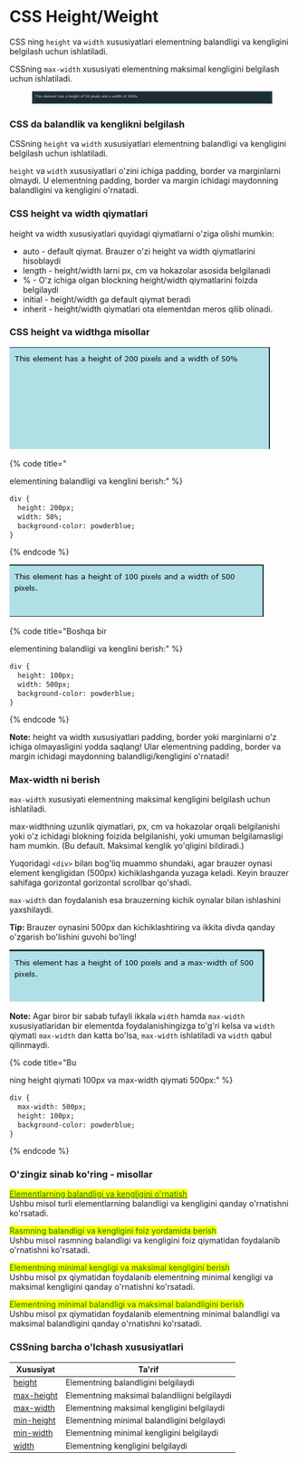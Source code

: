 # CSS Height/Weight

CSS ning `height` va `width` xususiyatlari elementning balandligi va kengligini belgilash uchun ishlatiladi.

CSSning `max-width` xususiyati elementning maksimal kengligini belgilash uchun ishlatiladi.

<figure><img src="../../.gitbook/assets/image (182).png" alt=""><figcaption></figcaption></figure>

### CSS da balandlik va kenglikni belgilash <a href="#css-da-balandlik-va-kenglikni-belgilash" id="css-da-balandlik-va-kenglikni-belgilash"></a>

CSSning `height` va `width` xususiyatlari elementning balandligi va kengligini belgilash uchun ishlatiladi.

`height` va `width` xususiyatlari o'zini ichiga padding, border va marginlarni olmaydi. U elementning padding, border va margin ichidagi maydonning balandligini va kengligini o'rnatadi.

### CSS height va width qiymatlari <a href="#css-height-va-width-qiymatlari" id="css-height-va-width-qiymatlari"></a>

height va width xususiyatlari quyidagi qiymatlarni o'ziga olishi mumkin:

* auto - default qiymat. Brauzer o'zi height va width qiymatlarini hisoblaydi
* length - height/width larni px, cm va hokazolar asosida belgilanadi
* % - O'z ichiga olgan blockning height/width qiymatlarini foizda belgilaydi
* initial - height/width ga default qiymat beradi
* inherit - height/width qiymatlari ota elementdan meros qilib olinadi.

### CSS height va widthga misollar <a href="#misol" id="misol"></a>

![](<../../.gitbook/assets/image (731).png>)

{% code title="<div> elementining balandligi va kenglini berish:" %}
```
div {
  height: 200px;
  width: 50%;
  background-color: powderblue;
}
```
{% endcode %}

![](<../../.gitbook/assets/image (482).png>)

{% code title="Boshqa bir <div> elementining balandligi va kenglini berish:" %}
```
div {
  height: 100px;
  width: 500px;
  background-color: powderblue;
}
```
{% endcode %}

**Note:** height va width xususiyatlari padding, border yoki marginlarni o'z ichiga olmayasligini yodda saqlang! Ular elementning padding, border va margin ichidagi maydonning balandligi/kengligini o'rnatadi!

### Max-width ni berish <a href="#max-width-ni-belgilash" id="max-width-ni-belgilash"></a>

`max-width` xususiyati elementning maksimal kengligini belgilash uchun ishlatiladi.

max-widthning uzunlik qiymatlari, px, cm va hokazolar orqali belgilanishi yoki o'z ichidagi blokning foizida belgilanishi, yoki umuman belgilamasligi ham mumkin. (Bu default. Maksimal kenglik yo'qligini bildiradi.)

Yuqoridagi `<div>` bilan bog'liq muammo shundaki, agar brauzer oynasi element kengligidan (500px) kichiklashganda yuzaga keladi. Keyin brauzer sahifaga gorizontal gorizontal scrollbar qo'shadi.

`max-width` dan foydalanish esa brauzerning kichik oynalar bilan ishlashini yaxshilaydi.

**Tip:** Brauzer oynasini 500px dan kichiklashtiring va ikkita divda qanday o'zgarish bo'lishini guvohi bo'ling!

![](<../../.gitbook/assets/image (184).png>)

**Note:** Agar biror bir sabab tufayli ikkala `width` hamda `max-width` xususiyatlaridan bir elementda foydalanishingizga to'g'ri kelsa va `width` qiymati `max-width` dan katta bo'lsa, `max-width` ishlatiladi va `width` qabul qilinmaydi.

{% code title="Bu <div> ning height qiymati 100px va max-width qiymati 500px:" %}
```
div {
  max-width: 500px;
  height: 100px;
  background-color: powderblue;
}
```
{% endcode %}

### O'zingiz sinab ko'ring - misollar

[<mark style="color:green;">Elementlarning balandligi va kengligini o'rnatish</mark>](https://www.w3schools.com/css/tryit.asp?filename=trycss\_dim\_height)\
Ushbu misol turli elementlarning balandligi va kengligini qanday o'rnatishni ko'rsatadi.

<mark style="color:green;">Rasmning balandligi va kengligini foiz yordamida berish</mark>\
Ushbu misol rasmning balandligi va kengligini foiz qiymatidan foydalanib o'rnatishni ko'rsatadi.

<mark style="color:green;">Elementning minimal kengligi va maksimal kengligini berish</mark>\
Ushbu misol px qiymatidan foydalanib elementning minimal kengligi va maksimal kengligini qanday o'rnatishni ko'rsatadi.

<mark style="color:green;">Elementning minimal balandligi va maksimal balandligini berish</mark>\
Ushbu misol px qiymatidan foydalanib elementning minimal balandligi va maksimal balandligini qanday o'rnatishni ko'rsatadi.

### CSSning barcha o'lchash xususiyatlari <a href="#barcha-css-olchash-xususiyatlari" id="barcha-css-olchash-xususiyatlari"></a>

| Xususiyat                                                              | Ta'rif                                       |
| ---------------------------------------------------------------------- | -------------------------------------------- |
| [height](https://www.w3schools.com/cssref/pr\_dim\_height.asp)         | Elementning balandligini belgilaydi          |
| [max-height](https://www.w3schools.com/cssref/pr\_dim\_max-height.asp) | Elementning maksimal balandliigni belgilaydi |
| [max-width](https://www.w3schools.com/cssref/pr\_dim\_max-width.asp)   | Elementning maksimal kengligini belgilaydi   |
| [min-height](https://www.w3schools.com/cssref/pr\_dim\_min-height.asp) | Elementning minimal balandligini belgilaydi  |
| [min-width](https://www.w3schools.com/cssref/pr\_dim\_min-width.asp)   | Elementning minimal kengligini belgilaydi    |
| [width](https://www.w3schools.com/cssref/pr\_dim\_width.asp)           | Elementning kengligini belgilaydi            |
